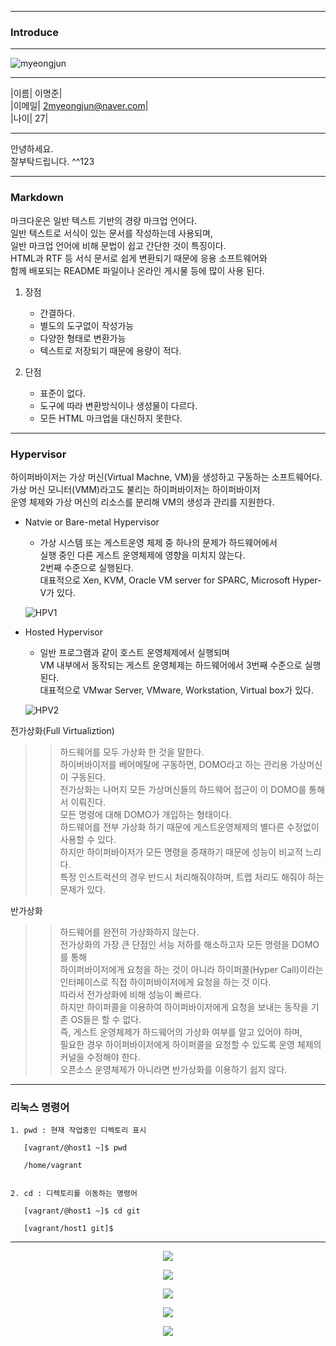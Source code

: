 
---

### Introduce

---

![myeongjun](https://user-images.githubusercontent.com/77829885/202432139-d9dfd194-b81e-4058-8de2-19aec00e2e7e.png)

---

|이름| 이명준|  
|이메일| 2myeongjun@naver.com|  
|나이| 27|  

---

안녕하세요.  
잘부탁드립니다. ^^123

---

### Markdown

마크다운은 일반 텍스트 기반의 경량 마크업 언어다.  
일반 텍스트로 서식이 있는 문서를 작성하는데 사용되며,  
일반 마크업 언어에 비해 문법이 쉽고 간단한 것이 특징이다.  
HTML과 RTF 등 서식 문서로 쉽게 변환되기 때문에 응용 소프트웨어와  
함께 배포되는 README 파일이나 온라인 게시물 등에 많이 사용 된다.  

1. 장점
    - 간결하다.
    - 별도의 도구없이 작성가능
    - 다양한 형태로 변환가능
    - 텍스트로 저장되기 때문에 용량이 적다.

2. 단점
    - 표준이 없다.
    - 도구에 따라 변환방식이나 생성물이 다르다.
    - 모든 HTML 마크업을 대신하지 못한다.

---

### Hypervisor

하이퍼바이저는 가상 머신(Virtual Machne, VM)을 생성하고 구동하는 소프트웨어다. 
가상 머신 모니터(VMM)라고도 불리는 하이퍼바이저는 하이퍼바이저  
운영 체제와 가상 머신의 리소스를 분리해 VM의 생성과 관리를 지원한다.  

* Natvie or Bare-metal Hypervisor
    * 가상 시스템 또는 게스트운영 체제 중 하나의 문제가 하드웨어에서  
    실행 중인 다른 게스트 운영체제에 영향을 미치지 않는다.  
    2번째 수준으로 실행된다.  
    대표적으로 Xen, KVM, Oracle VM server for SPARC, Microsoft Hyper-V가 있다.  

    ![HPV1](https://user-images.githubusercontent.com/77829885/202845957-b21258d4-25be-4932-a91b-83bd47f87381.png)

* Hosted Hypervisor
    * 일반 프로그램과 같이 호스트 운영체제에서 실행되며  
    VM 내부에서 동작되는 게스트 운영체제는 하드웨어에서 3번째 수준으로 실행된다.  
    대표적으로 VMwar Server, VMware, Workstation, Virtual box가 있다.

    ![HPV2](https://user-images.githubusercontent.com/77829885/202845961-9e47e467-ac68-4213-806b-86fefb0d5179.png)  

전가상화(Full Virtualiztion)
>>하드웨어를 모두 가상화 한 것을 말한다.  
하이버바이저를 베어메탈에 구동하면, DOMO라고 하는 관리용 가상머신이 구동된다.  
전가상화는 나머지 모든 가상머신들의 하드웨어 접근이 이 DOMO를 통해서 이뤄진다.  
모든 명령에 대해 DOMO가 개입하는 형태이다.  
하드웨어를 전부 가상화 하기 때문에 게스트운영체제의 별다른 수정없이 사용할 수 있다.  
하지만 하이퍼바이저가 모든 명령을 중재하기 때문에 성능이 비교적 느리다.  
특정 인스트럭션의 경우 반드시 처리해줘야하며, 트랩 처리도 해줘야 하는 문제가 있다.  

반가상화
>>하드웨어를 완전히 가상화하지 않는다.  
전가상화의 가장 큰 단점인 서능 저하를 해소하고자 모든 명령을 DOMO를 통해  
하이퍼바이저에게 요청을 하는 것이 아니라 하이퍼콜(Hyper Call)이라는  
인터페이스로 직접 하이퍼바이저에게 요청을 하는 것 이다.  
따라서 전가상화에 비해 성능이 빠르다.  
하지만 하이퍼콜을 이용하여 하이퍼바이저에게 요청을 보내는 동작을 기존 OS들은 할 수 없다.  
즉, 게스트 운영체제가 하드웨어의 가상화 여부를 알고 있어야 하며,  
필요한 경우 하이퍼바이저에게 하이퍼콜을 요청할 수 있도록 운영 체제의 커널을 수정해야 한다.  
오픈소스 운영체제가 아니라면 반가상화를 이용하기 쉽지 않다.  

---

### 리눅스 명령어

```
1. pwd : 현재 작업중인 디렉토리 표시  

   [vagrant/@host1 ~]$ pwd  

   /home/vagrant

```  

```

2. cd : 디렉토리를 이동하는 명령어  

   [vagrant/@host1 ~]$ cd git

   [vagrant/host1 git]$

```

---

<div align="center">

<a href="https://github.com/Leemyeongjun/Leemyeongjun.github.io"><img src="https://hits.seeyoufarm.com/api/count/incr/badge.svg?url=https%3A%2F%2Fleemyeongjun.github.io&count_bg=%23000000&title_bg=%23000000&icon=&icon_color=%23E7E7E7&title=Visit&edge_flat=false"/></a>

<a href="https://www.twitter.com" target="_blank"><img src="https://img.shields.io/badge/Twitter-1DA1F2?style=for-thebadge&logo=트위터아이콘&logoColor=black"/></a>

<a href="https://ko-kr.facebook.com/" target="_blank"><img src="https://img.shields.io/badge/Facebook-1877F2?style=for-thebadge&logo=페이스북아이콘&logoColor=black"/></a>

<a href="https://www.youtube.com/" target="_blank"><img src="https://img.shields.io/badge/Youtube-FF0000?style=for-thebadge&logo=유튜브아이콘&logoColor=wihte"/></a>

<a href="https://www.naver.com/" target="_blank"><img src="https://img.shields.io/badge/Naver-03C75A?style=for-thebadge&logo=네이버아이콘&logoColor=wihte"/></a>

</div>
